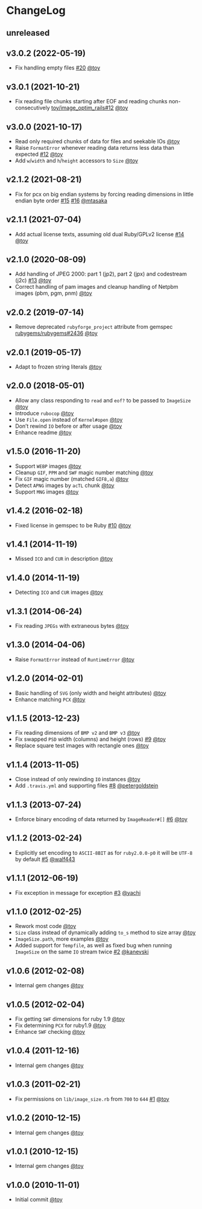 # ChangeLog

## unreleased

## v3.0.2 (2022-05-19)

* Fix handling empty files [#20](https://github.com/toy/image_size/issues/20) [@toy](https://github.com/toy)

## v3.0.1 (2021-10-21)

* Fix reading file chunks starting after EOF and reading chunks non-consecutively [toy/image_optim_rails#12](https://github.com/toy/image_optim_rails/issues/12) [@toy](https://github.com/toy)

## v3.0.0 (2021-10-17)

* Read only required chunks of data for files and seekable IOs [@toy](https://github.com/toy)
* Raise `FormatError` whenever reading data returns less data than expected [#12](https://github.com/toy/image_size/issues/12) [@toy](https://github.com/toy)
* Add `w`/`width` and `h`/`height` accessors to `Size` [@toy](https://github.com/toy)

## v2.1.2 (2021-08-21)

* Fix for pcx on big endian systems by forcing reading dimensions in little endian byte order [#15](https://github.com/toy/image_size/issues/15) [#16](https://github.com/toy/image_size/pull/16) [@mtasaka](https://github.com/mtasaka)

## v2.1.1 (2021-07-04)

* Add actual license texts, assuming old dual Ruby/GPLv2 license [#14](https://github.com/toy/image_size/issues/14) [@toy](https://github.com/toy)

## v2.1.0 (2020-08-09)

* Add handling of JPEG 2000: part 1 (jp2), part 2 (jpx) and codestream (j2c) [#13](https://github.com/toy/image_size/issues/13) [@toy](https://github.com/toy)
* Correct handling of pam images and cleanup handling of Netpbm images (pbm, pgm, pnm) [@toy](https://github.com/toy)

## v2.0.2 (2019-07-14)

* Remove deprecated `rubyforge_project` attribute from gemspec [rubygems/rubygems#2436](https://github.com/rubygems/rubygems/pull/2436) [@toy](https://github.com/toy)

## v2.0.1 (2019-05-17)

* Adapt to frozen string literals [@toy](https://github.com/toy)

## v2.0.0 (2018-05-01)

* Allow any class responding to `read` and `eof?` to be passed to `ImageSize` [@toy](https://github.com/toy)
* Introduce `rubocop` [@toy](https://github.com/toy)
* Use `File.open` instead of `Kernel#open` [@toy](https://github.com/toy)
* Don’t rewind `IO` before or after usage [@toy](https://github.com/toy)
* Enhance readme [@toy](https://github.com/toy)

## v1.5.0 (2016-11-20)

* Support `WEBP` images [@toy](https://github.com/toy)
* Cleanup `GIF`, `PPM` and `SWF` magic number matching [@toy](https://github.com/toy)
* Fix `GIF` magic number (matched `GIF8,a`) [@toy](https://github.com/toy)
* Detect `APNG` images by `acTL` chunk [@toy](https://github.com/toy)
* Support `MNG` images [@toy](https://github.com/toy)

## v1.4.2 (2016-02-18)

* Fixed license in gemspec to be Ruby [#10](https://github.com/toy/image_size/issues/10) [@toy](https://github.com/toy)

## v1.4.1 (2014-11-19)

* Missed `ICO` and `CUR` in description [@toy](https://github.com/toy)

## v1.4.0 (2014-11-19)

* Detecting `ICO` and `CUR` images [@toy](https://github.com/toy)

## v1.3.1 (2014-06-24)

* Fix reading `JPEGs` with extraneous bytes [@toy](https://github.com/toy)

## v1.3.0 (2014-04-06)

* Raise `FormatError` instead of `RuntimeError` [@toy](https://github.com/toy)

## v1.2.0 (2014-02-01)

* Basic handling of `SVG` (only width and height attributes) [@toy](https://github.com/toy)
* Enhance matching `PCX` [@toy](https://github.com/toy)

## v1.1.5 (2013-12-23)

* Fix reading dimensions of `BMP v2` and `BMP v3` [@toy](https://github.com/toy)
* Fix swapped `PSD` width (columns) and height (rows) [#9](https://github.com/toy/image_size/issues/9) [@toy](https://github.com/toy)
* Replace square test images with rectangle ones [@toy](https://github.com/toy)

## v1.1.4 (2013-11-05)

* Close instead of only rewinding `IO` instances [@toy](https://github.com/toy)
* Add `.travis.yml` and supporting files [#8](https://github.com/toy/image_size/pull/8) [@petergoldstein](https://github.com/petergoldstein)

## v1.1.3 (2013-07-24)

* Enforce binary encoding of data returned by `ImageReader#[]` [#6](https://github.com/toy/image_size/issues/6) [@toy](https://github.com/toy)

## v1.1.2 (2013-02-24)

* Explicitly set encoding to `ASCII-8BIT` as for `ruby2.0.0-p0` it will be `UTF-8` by default [#5](https://github.com/toy/image_size/pull/5) [@walf443](https://github.com/walf443)

## v1.1.1 (2012-06-19)

* Fix exception in message for exception [#3](https://github.com/toy/image_size/pull/3) [@yachi](https://github.com/yachi)

## v1.1.0 (2012-02-25)

* Rework most code [@toy](https://github.com/toy)
* `Size` class instead of dynamically adding `to_s` method to size array [@toy](https://github.com/toy)
* `ImageSize.path`, more examples [@toy](https://github.com/toy)
* Added support for `Tempfile`, as well as fixed bug when running `ImageSize` on the same `IO` stream twice [#2](https://github.com/toy/image_size/pull/2) [@kanevski](https://github.com/kanevski)

## v1.0.6 (2012-02-08)

* Internal gem changes [@toy](https://github.com/toy)

## v1.0.5 (2012-02-04)

* Fix getting `SWF` dimensions for ruby 1.9 [@toy](https://github.com/toy)
* Fix determining `PCX` for ruby1.9 [@toy](https://github.com/toy)
* Enhance `SWF` checking [@toy](https://github.com/toy)

## v1.0.4 (2011-12-16)

* Internal gem changes [@toy](https://github.com/toy)

## v1.0.3 (2011-02-21)

* Fix permissions on `lib/image_size.rb` from `700` to `644` [#1](https://github.com/toy/image_size/issues/1) [@toy](https://github.com/toy)

## v1.0.2 (2010-12-15)

* Internal gem changes [@toy](https://github.com/toy)

## v1.0.1 (2010-12-15)

* Internal gem changes [@toy](https://github.com/toy)

## v1.0.0 (2010-11-01)

* Initial commit [@toy](https://github.com/toy)
